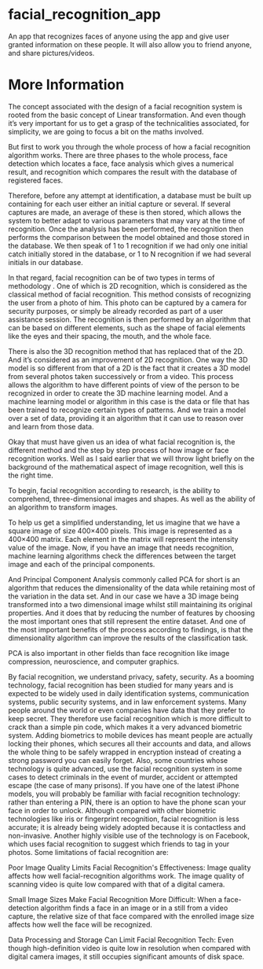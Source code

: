 # facial_recognition_app
An app that recognizes faces of anyone using the app and give user granted information on these people. It will also allow you to friend anyone, and share pictures/videos.


# More Information

The concept associated with the design of a facial recognition system is rooted from the basic concept of Linear transformation. And even though it’s very important for us to get a grasp of the technicalities associated, for simplicity, we are going to focus a bit on the maths involved. 

But first to work you through the whole process of how a facial recognition algorithm works. There are three phases to the whole process, face detection which locates a face, face analysis which gives a numerical result, and recognition which compares the result with the database of registered faces. 

Therefore, before any attempt at identification, a database must be built up containing for each user either an initial capture or several. If several captures are made, an average of these is then stored, which allows the system to better adapt to various parameters that may vary at the time of recognition. Once the analysis has been performed, the recognition then performs the comparison between the model obtained and those stored in the database. We then speak of 1 to 1 recognition if we had only one initial catch initially stored in the database, or 1 to N recognition if we had several initials in our database. 

In that regard, facial recognition can be of two types in terms of methodology . 
One of which is 2D recognition, which is considered as the classical method of facial recognition. This method  consists of recognizing the user from a photo of him. This photo can be captured by a camera for security purposes, or simply be already recorded as part of a user assistance session. The recognition is then performed by an algorithm that can be based on different elements, such as the shape of facial elements like the eyes and their spacing, the mouth, and the whole face. 

There is also the 3D recognition method that has replaced that of the 2D. And it’s considered as an improvement of 2D recognition. One way the 3D model is so different from that of a 2D is the fact that it creates a 3D model from several photos taken successively or from a video. This process allows the algorithm to have different points of view of the person to be recognized in order to create the 3D machine learning model. And a machine learning model or algorithm in this case is the data or file that has been trained to recognize certain types of patterns.  And we train a model over a set of data, providing it an algorithm that it can use to reason over and learn from those data.

Okay that must have given us an idea of what facial recognition is,  the different method and the step by step process of how image or face recognition works. Well as I said earlier that we will throw light briefly on the background of the mathematical aspect of image recognition, well this is the right time. 

To begin, facial recognition according to research, is the ability to comprehend, three-dimensional images and shapes. As well as the ability of an algorithm to transform images. 

To help us get a simplified understanding, let us imagine that we have a square image of size 400×400 pixels. This image is represented as a 400×400 matrix. Each element in the matrix will represent the intensity value of the image. Now, if you have an image that needs recognition, machine learning algorithms check the differences between the target image and each of the principal components.

And Principal Component Analysis commonly called PCA for short is an algorithm that reduces the dimensionality of the data while retaining most of the variation in the data set. And in our case we have a 3D image being transformed into a two dimensional image whilst still maintaining its original properties. And it does that by reducing the number of features by choosing the most important ones that still represent the entire dataset. And one of the most important benefits of the process according to findings, is that the dimensionality algorithm can improve the results of the classification task.

PCA is also important in other fields than face recognition like image compression, neuroscience, and computer graphics. 

By facial recognition, we understand privacy, safety, security. As a booming technology, facial recognition has been studied for many years and is expected to be widely used in daily identification systems, communication systems, public security systems, and in law enforcement systems. Many people around the world or even companies have data that they prefer to keep secret. They therefore use facial recognition which is more difficult to crack than a simple pin code, which makes it a very advanced biometric system. Adding biometrics to mobile devices has meant people are actually locking their phones, which secures all their accounts and data, and allows the whole thing to be safely wrapped in encryption instead of creating a strong password you can easily forget. Also, some countries whose technology is quite advanced, use the facial recognition system in some cases to detect criminals in the event of murder, accident or attempted escape (the case of many prisons).
If you have one of the latest iPhone models, you will probably be familiar with facial recognition technology: rather than entering a PIN, there is an option to have the phone scan your face in order to unlock. Although compared with other biometric technologies like iris or fingerprint recognition, facial recognition is less accurate; it is already being widely adopted because it is contactless and non-invasive. Another highly visible use of the technology is on Facebook, which uses facial recognition to suggest which friends to tag in your photos. Some limitations of facial recognition are: 

 Poor Image Quality Limits Facial Recognition's Effectiveness: Image quality affects how well facial-recognition algorithms work. The image quality of scanning video is quite low compared with that of a digital camera.

Small Image Sizes Make Facial Recognition More Difficult: When a face-detection algorithm finds a face in an image or in a still from a video capture, the relative size of that face compared with the enrolled image size affects how well the face will be recognized.

Data Processing and Storage Can Limit Facial Recognition Tech: Even though high-definition video is quite low in resolution when compared with digital camera images, it still occupies significant amounts of disk space. 
